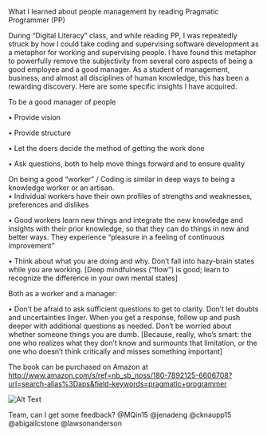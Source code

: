 What I learned about people management by reading Pragmatic Programmer (PP)

During “Digital Literacy” class, and while reading PP, I was repeatedly struck by how I could take coding and supervising software development as a metaphor for working and supervising people.  I have found this metaphor to powerfully remove the subjectivity from several core aspects of being a good employee and a good manager.  As a student of management, business, and almost all disciplines of human knowledge, this has been a rewarding discovery.  Here are some specific insights I have acquired.

To be a good manager of people

•	Provide vision

•	Provide structure

•	Let the doers decide the method of getting the work done

•	Ask questions, both to help move things forward and to ensure quality

On being a good “worker” / Coding is similar in deep ways to being a knowledge worker or an artisan.  
•	Individual workers have their own profiles of strengths and weaknesses, preferences and dislikes

•	Good workers learn new things and integrate the new knowledge and insights with their prior knowledge, so that they can do things in new and better ways.  They experience “pleasure in a feeling of continuous improvement”

•	Think about what you are doing and why.  Don’t fall into hazy-brain states while you are working.  [Deep mindfulness (“flow”) is good; learn to recognize the difference in your own mental states]

Both as a worker and a manager:

•	Don’t be afraid to ask sufficient questions to get to clarity.  Don’t let doubts and uncertainties linger.  When you get a response, follow up and push deeper with additional questions as needed.  Don’t be worried about whether someone things you are dumb.  [Because, really, who’s smart: the one who realizes what they don’t know and surmounts that limitation, or the one who doesn’t think critically and misses something important]


The book can be purchased on Amazon at http://www.amazon.com/s/ref=nb_sb_noss/180-7892125-6606708?url=search-alias%3Daps&field-keywords=pragmatic+programmer 

![Alt Text](https://upload.wikimedia.org/wikipedia/en/8/8f/The_pragmatic_programmer.jpg)

Team, can I get some feedback? @MQin15 @jenadeng @cknaupp15 @abigailcstone @lawsonanderson

